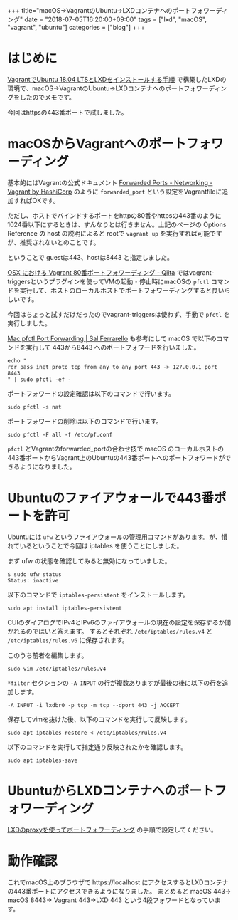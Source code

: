 +++
title="macOS→VagrantのUbuntu→LXDコンテナへのポートフォワーディング"
date = "2018-07-05T16:20:00+09:00"
tags = ["lxd", "macOS", "vagrant", "ubuntu"]
categories = ["blog"]
+++


# はじめに

[VagrantでUbuntu 18.04 LTSとLXDをインストールする手順](/blog/content/post/2018/07/05/install-lxd-on-ubuntu-18.04-lts-on-vagrant/) で構築したLXDの環境で、macOS→VagrantのUbuntu→LXDコンテナへのポートフォワーディングをしたのでメモです。

今回はhttpsの443番ポートで試しました。

# macOSからVagrantへのポートフォワーディング

基本的にはVagrantの公式ドキュメント
[Forwarded Ports - Networking - Vagrant by HashiCorp](https://www.vagrantup.com/docs/networking/forwarded_ports.html)
のように `forwarded_port` という設定をVagrantfileに追加すればOKです。

ただし、ホストでバインドするポートをhttpの80番やhttpsの443番のように1024番以下にするときは、すんなりとは行きません。上記のページの Options Reference の host の説明によると rootで `vagrant up` を実行すれば可能ですが、推奨されないとのことです。

ということで guestは443、hostは8443 と指定しました。

[OSX における Vagrant 80番ポートフォワーディング - Qiita](https://qiita.com/hidekuro/items/a94025956a6fa5d5494f) ではvagrant-triggersというプラグインを使ってVMの起動・停止時にmacOSの `pfctl` コマンドを実行して、ホストのローカルホストでポートフォワーディングすると良いらしいです。

今回はちょっと試すだけだったのでvagrant-triggersは使わず、手動で `pfctl` を実行しました。

[Mac pfctl Port Forwarding | Sal Ferrarello](https://salferrarello.com/mac-pfctl-port-forwarding/)
も参考にして macOS で以下のコマンドを実行して 443から8443 へのポートフォワードを行いました。

```console
echo "
rdr pass inet proto tcp from any to any port 443 -> 127.0.0.1 port 8443
" | sudo pfctl -ef -
```

ポートフォワードの設定確認は以下のコマンドで行います。

```console
sudo pfctl -s nat
```

ポートフォワードの削除は以下のコマンドで行います。

```console
sudo pfctl -F all -f /etc/pf.conf
```

`pfctl` とVagrantのforwarded_portの合わせ技で macOS のローカルホストの443番ポートからVagrant上のUbuntuの443番ポートへのポートフォワードができるようになりました。


# Ubuntuのファイアウォールで443番ポートを許可

Ubuntuには `ufw` というファイアウォールの管理用コマンドがあります。が、慣れているということで今回は iptables を使うことにしました。

まず ufw の状態を確認してみると無効になっていました。

```console
$ sudo ufw status
Status: inactive
```

以下のコマンドで `iptables-persistent` をインストールします。

```console
sudo apt install iptables-persistent
```

CUIのダイアログでIPv4とIPv6のファイアウォールの現在の設定を保存するか聞かれるのではいと答えます。
するとそれぞれ `/etc/iptables/rules.v4` と `/etc/iptables/rules.v6` に保存されます。

このうち前者を編集します。

```console
sudo vim /etc/iptables/rules.v4
```

`*filter` セクションの `-A INPUT` の行が複数ありますが最後の後に以下の行を追加します。

```text
-A INPUT -i lxdbr0 -p tcp -m tcp --dport 443 -j ACCEPT
```

保存してvimを抜けた後、以下のコマンドを実行して反映します。

```console
sudo apt iptables-restore < /etc/iptables/rules.v4
```

以下のコマンドを実行して指定通り反映されたかを確認します。

```console
sudo apt iptables-save
```

# UbuntuからLXDコンテナへのポートフォワーディング

[LXDのproxyを使ってポートフォワーディング](/blog/content/post/2018/07/05/port-forwarding-using-lxd-proxy/) の手順で設定してください。


# 動作確認

これでmacOS上のブラウザで https://localhost にアクセスするとLXDコンテナの443番ポートにアクセスできるようになりました。
まとめると macOS 443→ macOS 8443→ Vagrant 443→LXD 443 という4段フォワードとなっています。
